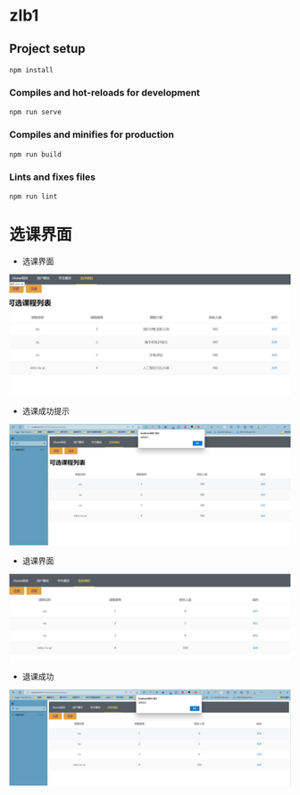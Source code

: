 # zlb1

## Project setup
```
npm install
```

### Compiles and hot-reloads for development
```
npm run serve
```

### Compiles and minifies for production
```
npm run build
```

### Lints and fixes files
```
npm run lint
```



# 选课界面

- 选课界面

![](img\选课1.jpg)

- 选课成功提示

![](img\选课成功.jpg)

- 退课界面

![](img\退课界面.jpg)

- 退课成功

![](img\退课成功.jpg)

